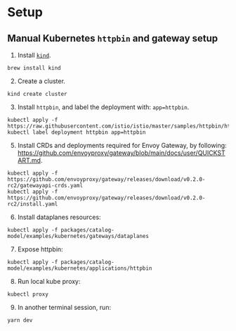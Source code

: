 # Setup

## Manual Kubernetes `httpbin` and gateway setup

1. Install [`kind`](https://kind.sigs.k8s.io/).

```console
brew install kind
```

2. Create a cluster.

```console
kind create cluster
```

3. Install `httpbin`, and label the deployment with: `app=httpbin`.

```console
kubectl apply -f https://raw.githubusercontent.com/istio/istio/master/samples/httpbin/httpbin.yaml
kubectl label deployment httpbin app=httpbin
```

5. Install CRDs and deployments required for Envoy Gateway, by following: https://github.com/envoyproxy/gateway/blob/main/docs/user/QUICKSTART.md.

```console
kubectl apply -f https://github.com/envoyproxy/gateway/releases/download/v0.2.0-rc2/gatewayapi-crds.yaml
kubectl apply -f https://github.com/envoyproxy/gateway/releases/download/v0.2.0-rc2/install.yaml
```

6. Install dataplanes resources:

```
kubectl apply -f packages/catalog-model/examples/kubernetes/gateways/dataplanes
```

7. Expose httpbin:

```
kubectl apply -f packages/catalog-model/examples/kubernetes/applications/httpbin
```

8. Run local kube proxy:

```console
kubectl proxy
```

9. In another terminal session, run:

```console
yarn dev
```
